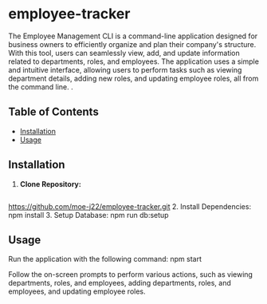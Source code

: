 # employee-tracker

The Employee Management CLI is a command-line application designed for business owners to efficiently organize and plan their company's structure. With this tool, users can seamlessly view, add, and update information related to departments, roles, and employees. The application uses a simple and intuitive interface, allowing users to perform tasks such as viewing department details, adding new roles, and updating employee roles, all from the command line.
.

## Table of Contents

- [Installation](#installation)
- [Usage](#usage)

## Installation

1. **Clone Repository:**
   ```bash
https://github.com/moe-j22/employee-tracker.git
 2. Install Dependencies:
 npm install
3. Setup Database:
npm run db:setup

## Usage
Run the application with the following command:
npm start

Follow the on-screen prompts to perform various actions, such as viewing departments, roles, and employees, adding departments, roles, and employees, and updating employee roles.
